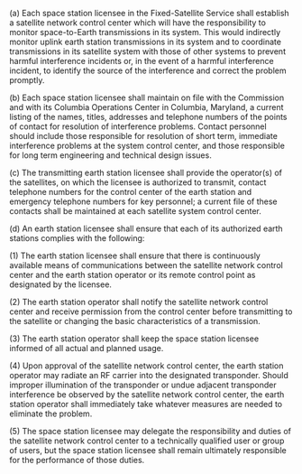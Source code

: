 (a) Each space station licensee in the Fixed-Satellite Service shall establish a satellite network control center which will have the responsibility to monitor space-to-Earth transmissions in its system. This would indirectly monitor uplink earth station transmissions in its system and to coordinate transmissions in its satellite system with those of other systems to prevent harmful interference incidents or, in the event of a harmful interference incident, to identify the source of the interference and correct the problem promptly.

(b) Each space station licensee shall maintain on file with the Commission and with its Columbia Operations Center in Columbia, Maryland, a current listing of the names, titles, addresses and telephone numbers of the points of contact for resolution of interference problems. Contact personnel should include those responsible for resolution of short term, immediate interference problems at the system control center, and those responsible for long term engineering and technical design issues.

(c) The transmitting earth station licensee shall provide the operator(s) of the satellites, on which the licensee is authorized to transmit, contact telephone numbers for the control center of the earth station and emergency telephone numbers for key personnel; a current file of these contacts shall be maintained at each satellite system control center.

(d) An earth station licensee shall ensure that each of its authorized earth stations complies with the following:

(1) The earth station licensee shall ensure that there is continuously available means of communications between the satellite network control center and the earth station operator or its remote control point as designated by the licensee.

(2) The earth station operator shall notify the satellite network control center and receive permission from the control center before transmitting to the satellite or changing the basic characteristics of a transmission.

(3) The earth station operator shall keep the space station licensee informed of all actual and planned usage.

(4) Upon approval of the satellite network control center, the earth station operator may radiate an RF carrier into the designated transponder. Should improper illumination of the transponder or undue adjacent transponder interference be observed by the satellite network control center, the earth station operator shall immediately take whatever measures are needed to eliminate the problem.

(5) The space station licensee may delegate the responsibility and duties of the satellite network control center to a technically qualified user or group of users, but the space station licensee shall remain ultimately responsible for the performance of those duties.

